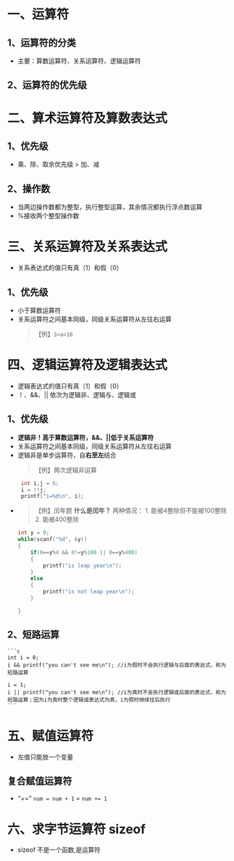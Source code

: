 # 一、运算符

## 1、运算符的分类
- 主要：算数运算符、关系运算符、逻辑运算符
  
## 2、运算符的优先级


# 二、算术运算符及算数表达式

## 1、优先级
- 乘、除、取余优先级 > 加、减

## 2、操作数
- 当两边操作数都为整型，执行整型运算，其余情况都执行浮点数运算
- %接收两个整型操作数


# 三、关系运算符及关系表达式
- 关系表达式的值只有真（1）和假（0）

## 1、优先级
- 小于算数运算符
- 关系运算符之间基本同级，同级关系运算符从左往右运算
    >【例】`3<a<10`


# 四、逻辑运算符及逻辑表达式
- 逻辑表达式的值只有真（1）和假（0）
- ！、&&、|| 依次为逻辑非、逻辑与、逻辑或

## 1、优先级
- **逻辑非！高于算数运算符，&&、||低于关系运算符**
- 关系运算符之间基本同级，同级关系运算符从左往右运算
- 逻辑非是单步运算符，自**右至左**结合
  >【例】两次逻辑非运算
   ```c
    int i,j = 6;
    i = !!j; 
    printf("i=%d\n", i);
   ```
+ >【例】闰年题
    **什么是闰年？** 两种情况：
        1. 能被4整除但不能被100整除
        2. 能被400整除
    ```c
    int y = 0;
    while(scanf("%d", &y))
    {
        if(0==y%4 && 0!=y%100 || 0==y%400) 
        {
            printf("is leap year\n");
        }
        else
        {
            printf("is not leap year\n");
        }

    }
    ```

## 2、短路运算
    ```c
    int i = 0;
    i && printf("you can't see me\n"); //i为假时不会执行逻辑与后面的表达式，称为短路运算

    i = 1;
    i || printf("you can't see me\n"); //i为真时不会执行逻辑或后面的表达式，称为短路运算；因为i为真时整个逻辑或表达式为真，i为假时继续往后执行
    ```


# 五、赋值运算符
- 左值只能放一个变量
## 复合赋值运算符
- "+="
    `num = num + 1` = `num += 1`

# 六、求字节运算符 sizeof
- sizeof 不是一个函数,是运算符

